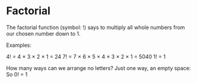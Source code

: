 # Factorial

The factorial function (symbol: !) says to multiply all whole numbers from our chosen number down to 1.

Examples:

4! = 4 × 3 × 2 × 1 = 24
7! = 7 × 6 × 5 × 4 × 3 × 2 × 1 = 5040
1! = 1

How many ways can we arrange no letters? Just one way, an empty space: So 0! = 1
